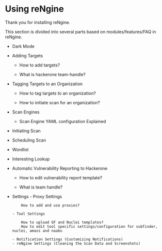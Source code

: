 # Using reNgine

Thank you for installing reNgine.

<!-- # ![](../static/usage/1.gif) -->

This section is divided into several parts based on modules/features/FAQ in reNgine.

- Dark Mode

- Adding Targets

    - How to add targets?

    - What is hackerone team-handle?

- Tagging Targets to an Organization

    - How to tag targets to an organization?

    - How to initiate scan for an organization?

- Scan Engines

    - Scan Engine YAML configuration Explained

- Initiating Scan

- Scheduling Scan

- Wordlist

- Interesting Lookup

- Automatic Vulnerability Reporting to Hackerone

    - How to edit vulnerability report template?

    - What is team handle?

- Settings
      - Proxy Settings

          How to add and use proxies?

      - Tool Settings

          How to upload GF and Nuclei templates?
          How to edit tool specific settings/configuration for subfinder, nuclei, amass and naabu

      - Notification Settings (Customizing Notifications)
      - reNgine Settings (Cleaning the Scan Data and Screenshots)
